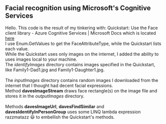 ## Facial recognition using Microsoft's Cognitive Services
Hello.  This code is the result of my tinkering with: 
Quickstart: Use the Face client library - Azure Cognitive Services | Microsoft Docs
which is located [here](https://docs.microsoft.com/en-us/azure/cognitive-services/Face/Quickstarts/client-libraries?pivots=programming-language-csharp&tabs=visual-studio)
<br/>I use Enum.GetValues to get the FaceAttributeType, while the Quickstart lists each value.<br/>
While the Quickstart uses only images on the internet, I added the ability to uses images local to your machine.<br/>
The _identifyImages_ directory contains images specified in the Quickstart, like Family1-Dad1.jpg and Family1-Daughter1.jpg.<br/>  
The *inputImages* directory contains random images I downloaded from the internet that I thought had decent facial expressions.<br/>
Method **davesImageStream** draws face rectangle(s) on the image file and stores it in the _outputImages_ directory.<br/>  
Methods **davesImageUrl**, **davesFindSimilar** and **davesIdentifyInPersonGroup** uses some LINQ lambda expression razzmatazz :smiley: to embellish the Quickstart's methods. 

